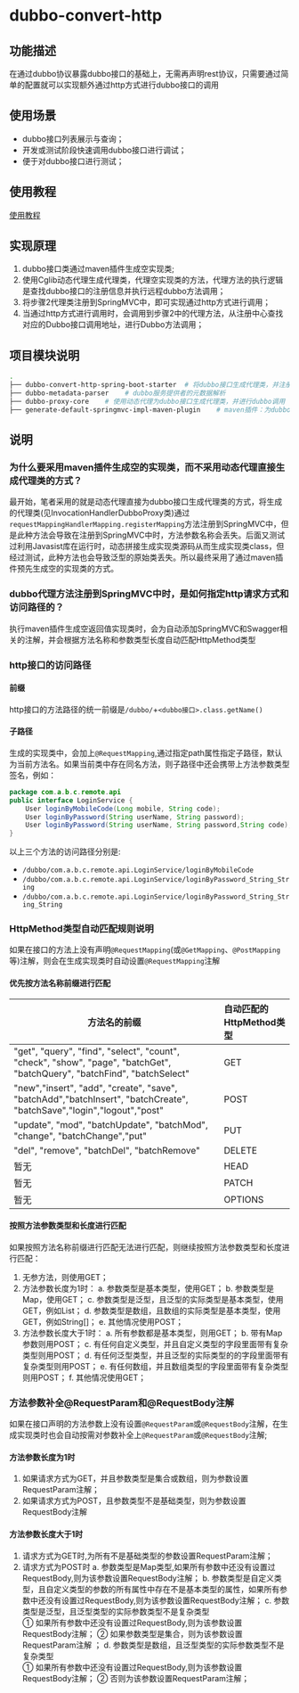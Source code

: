 # dubbo-convert-http

## 功能描述
在通过dubbo协议暴露dubbo接口的基础上，无需再声明rest协议，只需要通过简单的配置就可以实现额外通过http方式进行dubbo接口的调用

## 使用场景
- dubbo接口列表展示与查询；
- 开发或测试阶段快速调用dubbo接口进行调试；
- 便于对dubbo接口进行测试；

## 使用教程
[使用教程](./Guide.md)

## 实现原理
1. dubbo接口类通过maven插件生成空实现类;
2. 使用Cglib动态代理生成代理类，代理空实现类的方法，代理方法的执行逻辑是查找dubbo接口的注册信息并执行远程dubbo方法调用；
3. 将步骤2代理类注册到SpringMVC中，即可实现通过http方式进行调用；
4. 当通过http方式进行调用时，会调用到步骤2中的代理方法，从注册中心查找对应的Dubbo接口调用地址，进行Dubbo方法调用；

## 项目模块说明
```bash
.
├── dubbo-convert-http-spring-boot-starter  # 将dubbo接口生成代理类，并注册到SpringMVC中，实现以Http的方式进行访问
├── dubbo-metadata-parser    # dubbo服务提供者的元数据解析  
├── dubbo-proxy-core    # 使用动态代理为dubbo接口生成代理类，并进行dubbo调用  
├── generate-default-springmvc-impl-maven-plugin    # maven插件：为dubbo接口生成默认的实现类，便于进行注册到SpringMVC中

```





## 说明
### 为什么要采用maven插件生成空的实现类，而不采用动态代理直接生成代理类的方式？
最开始，笔者采用的就是动态代理直接为dubbo接口生成代理类的方式，将生成的代理类(见InvocationHandlerDubboProxy类)通过`requestMappingHandlerMapping.registerMapping`方法注册到SpringMVC中，但是此种方法会导致在注册到SpringMVC中时，方法参数名称会丢失。后面又测试过利用Javasist库在运行时，动态拼接生成实现类源码从而生成实现类class，但经过测试，此种方法也会导致泛型的原始类丢失。所以最终采用了通过maven插件预先生成空的实现类的方式。
### dubbo代理方法注册到SpringMVC中时，是如何指定http请求方式和访问路径的？
执行maven插件生成空返回值实现类时，会为自动添加SpringMVC和Swagger相关的注解，并会根据方法名称和参数类型长度自动匹配HttpMethod类型

### http接口的访问路径
#### 前缀
http接口的方法路径的统一前缀是`/dubbo/`+`<dubbo接口>.class.getName()`

#### 子路径
生成的实现类中，会加上`@RequestMapping`,通过指定path属性指定子路径，默认为当前方法名。如果当前类中存在同名方法，则子路径中还会携带上方法参数类型签名，例如：

```java
package com.a.b.c.remote.api
public interface LoginService {
    User loginByMobileCode(Long mobile, String code);
    User loginByPassword(String userName, String password);
    User loginByPassword(String userName, String password,String code);
}
```
以上三个方法的访问路径分别是:
- `/dubbo/com.a.b.c.remote.api.LoginService/loginByMobileCode`
- `/dubbo/com.a.b.c.remote.api.LoginService/loginByPassword_String_String`
- `/dubbo/com.a.b.c.remote.api.LoginService/loginByPassword_String_String_String`

### HttpMethod类型自动匹配规则说明
如果在接口的方法上没有声明`@RequestMapping`(或`@GetMapping`、`@PostMapping`等)注解，则会在生成实现类时自动设置`@RequestMapping`注解
#### 优先按方法名称前缀进行匹配

| 方法名的前缀                                                                                                                   | 自动匹配的HttpMethod类型 |
|--------------------------------------------------------------------------------------------------------------------------|:------------------|
| "get", "query", "find", "select", "count", "check", "show", "page", "batchGet", "batchQuery", "batchFind", "batchSelect" | GET               |
| "new","insert", "add", "create", "save", "batchAdd","batchInsert", "batchCreate", "batchSave","login","logout","post"    | POST              |
| "update", "mod", "batchUpdate", "batchMod", "change", "batchChange","put"                                                | PUT               |
| "del", "remove", "batchDel", "batchRemove"                                                                               | DELETE            |
| 暂无                                                                                                                       | HEAD              |
| 暂无                                                                                                                       | PATCH             |
| 暂无                                                                                                                       | OPTIONS           |

#### 按照方法参数类型和长度进行匹配
如果按照方法名称前缀进行匹配无法进行匹配，则继续按照方法参数类型和长度进行匹配：
1. 无参方法，则使用GET；
2. 方法参数长度为1时：
   a. 参数类型是基本类型，使用GET；
   b. 参数类型是Map，使用GET；
   c. 参数类型是泛型，且泛型的实际类型是基本类型，使用GET，例如List<Long>；
   d. 参数类型是数组，且数组的实际类型是基本类型，使用GET，例如String[]；
   e. 其他情况使用POST；
3. 方法参数长度大于1时：
   a. 所有参数都是基本类型，则用GET；
   b. 带有Map参数则用POST；
   c. 有任何自定义类型，并且自定义类型的字段里面带有复杂类型则用POST；
   d. 有任何泛型类型，并且泛型的实际类型的的字段里面带有复杂类型则用POST；
   e. 有任何数组，并且数组类型的字段里面带有复杂类型则用POST；
   f. 其他情况使用GET；

### 方法参数补全@RequestParam和@RequestBody注解
如果在接口声明的方法参数上没有设置`@RequestParam`或`@RequestBody`注解，在生成实现类时也会自动按需对参数补全上`@RequestParam`或`@RequestBody`注解;

#### 方法参数长度为1时
1. 如果请求方式为GET，并且参数类型是集合或数组，则为参数设置RequestParam注解；
2. 如果请求方式为POST，且参数类型不是基础类型，则为参数设置RequestBody注解

#### 方法参数长度大于1时
1. 请求方式为GET时,为所有不是基础类型的参数设置RequestParam注解；
2. 请求方式为POST时
   a. 参数类型是Map类型,如果所有参数中还没有设置过RequestBody,则为该参数设置RequestBody注解；
   b. 参数类型是自定义类型，且自定义类型的参数的所有属性中存在不是基本类型的属性，如果所有参数中还没有设置过RequestBody,则为该参数设置RequestBody注解；
   c. 参数类型是泛型，且泛型类型的实际参数类型不是复杂类型     
   ① 如果所有参数中还没有设置过RequestBody,则为该参数设置RequestBody注解；
   ② 如果参数类型是集合，则为该参数设置RequestParam注解 ；
   d. 参数类型是数组，且泛型类型的实际参数类型不是复杂类型  
   ① 如果所有参数中还没有设置过RequestBody,则为该参数设置RequestBody注解；
   ② 否则为该参数设置RequestParam注解；


